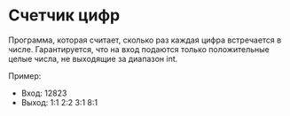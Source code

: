 # Счетчик цифр

Программа, которая считает, сколько раз каждая цифра встречается в числе. Гарантируется, что на вход подаются только положительные целые числа, не выходящие за диапазон int.

Пример:
* Вход: 12823
* Выход: 1:1 2:2 3:1 8:1
